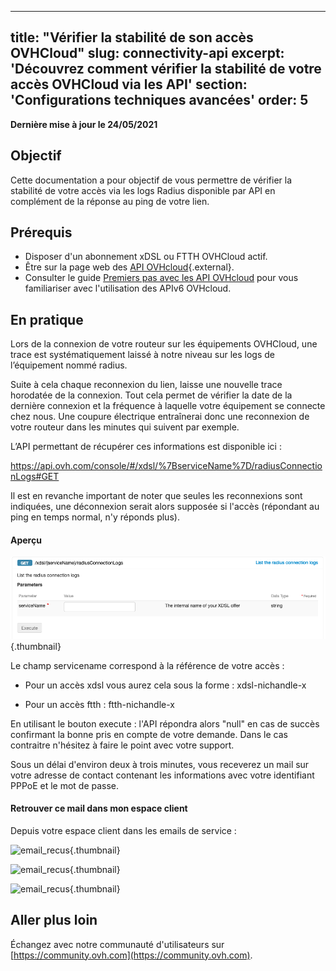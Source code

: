 
---
title: "Vérifier la stabilité de son accès OVHCloud"
slug: connectivity-api
excerpt: 'Découvrez comment vérifier la stabilité de votre accès OVHCloud via les API'
section: 'Configurations techniques avancées'
order: 5
---

**Dernière mise à jour le 24/05/2021**

## Objectif

Cette documentation a pour objectif de vous permettre de vérifier la stabilité de votre accès via les logs Radius disponible par API en complément de la réponse au ping de votre lien.

## Prérequis

- Disposer d'un abonnement xDSL ou FTTH OVHCloud actif.
- Être sur la page web des [API OVHcloud](https://api.ovh.com/){.external}.
- Consulter le guide [Premiers pas avec les API OVHcloud](../../api/api-premiers-pas/) pour vous familiariser avec l'utilisation des APIv6 OVHcloud.


## En pratique


Lors de la connexion de votre routeur sur les équipements OVHCloud, une trace est systématiquement laissé à notre niveau sur les logs de l’équipement nommé radius. 

Suite à cela chaque reconnexion du lien, laisse une nouvelle trace horodatée de la connexion. Tout cela permet de vérifier la date de la dernière connexion et la fréquence à laquelle votre équipement se connecte chez nous. Une coupure électrique entraînerai donc une reconnexion de votre routeur dans les minutes qui suivent par exemple.

L’API permettant de récupérer ces informations est disponible ici : 

https://api.ovh.com/console/#/xdsl/%7BserviceName%7D/radiusConnectionLogs#GET

Il est en revanche important de noter que seules les reconnexions sont indiquées, une déconnexion serait alors supposée si l'accès (répondant au ping en temps normal, n'y réponds plus).

#### Aperçu

![api_radiuslogs](images/api_radiuslogs.png){.thumbnail}

Le champ servicename correspond à la référence de votre accès :

 - Pour un accès xdsl vous aurez cela sous la forme : xdsl-nichandle-x 

 - Pour un accès ftth : ftth-nichandle-x 

En utilisant le bouton execute : l'API répondra alors "null" en cas de succès confirmant la bonne pris en compte de votre demande. Dans le cas contraitre n'hésitez à faire le point avec votre support.

Sous un délai d'environ deux à trois minutes, vous receverez un mail sur votre adresse de contact contenant les informations avec votre identifiant PPPoE et le mot de passe.



#### Retrouver ce mail dans mon espace client


Depuis votre espace client dans les emails de service : 

![email_recus](images/email_recus.png){.thumbnail}

![email_recus](images/mailtype.png){.thumbnail}

![email_recus](images/contenumailtyperesetppp.png){.thumbnail}





## Aller plus loin

Échangez avec notre communauté d'utilisateurs sur [https://community.ovh.com](https://community.ovh.com).
